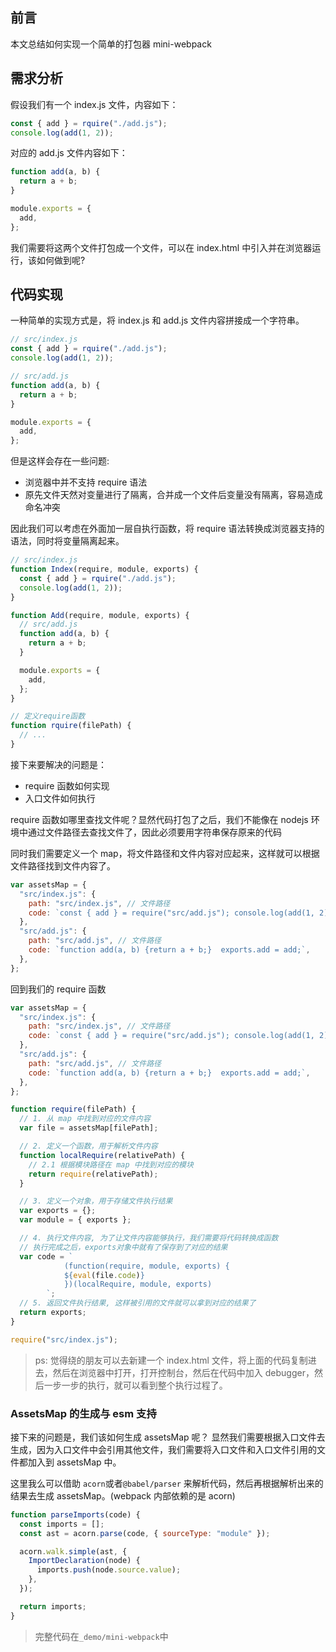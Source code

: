 ## 前言

本文总结如何实现一个简单的打包器 mini-webpack

## 需求分析

假设我们有一个 index.js 文件，内容如下：

```js
const { add } = rquire("./add.js");
console.log(add(1, 2));
```

对应的 add.js 文件内容如下：

```js
function add(a, b) {
  return a + b;
}

module.exports = {
  add,
};
```

我们需要将这两个文件打包成一个文件，可以在 index.html 中引入并在浏览器运行，该如何做到呢?

## 代码实现

一种简单的实现方式是，将 index.js 和 add.js 文件内容拼接成一个字符串。

```js
// src/index.js
const { add } = rquire("./add.js");
console.log(add(1, 2));

// src/add.js
function add(a, b) {
  return a + b;
}

module.exports = {
  add,
};
```

但是这样会存在一些问题:

- 浏览器中并不支持 require 语法
- 原先文件天然对变量进行了隔离，合并成一个文件后变量没有隔离，容易造成命名冲突

因此我们可以考虑在外面加一层自执行函数，将 require 语法转换成浏览器支持的语法，同时将变量隔离起来。

```js
// src/index.js
function Index(require, module, exports) {
  const { add } = rquire("./add.js");
  console.log(add(1, 2));
}

function Add(require, module, exports) {
  // src/add.js
  function add(a, b) {
    return a + b;
  }

  module.exports = {
    add,
  };
}

// 定义require函数
function rquire(filePath) {
  // ...
}
```

接下来要解决的问题是：

- require 函数如何实现
- 入口文件如何执行

require 函数如哪里查找文件呢？显然代码打包了之后，我们不能像在 nodejs 环境中通过文件路径去查找文件了，因此必须要用字符串保存原来的代码

同时我们需要定义一个 map，将文件路径和文件内容对应起来，这样就可以根据文件路径找到文件内容了。

```js
var assetsMap = {
  "src/index.js": {
    path: "src/index.js", // 文件路径
    code: `const { add } = require("src/add.js"); console.log(add(1, 2));`,
  },
  "src/add.js": {
    path: "src/add.js", // 文件路径
    code: `function add(a, b) {return a + b;}  exports.add = add;`,
  },
};
```

回到我们的 require 函数

```js
var assetsMap = {
  "src/index.js": {
    path: "src/index.js", // 文件路径
    code: `const { add } = require("src/add.js"); console.log(add(1, 2));`,
  },
  "src/add.js": {
    path: "src/add.js", // 文件路径
    code: `function add(a, b) {return a + b;}  exports.add = add;`,
  },
};

function require(filePath) {
  // 1. 从 map 中找到对应的文件内容
  var file = assetsMap[filePath];

  // 2. 定义一个函数，用于解析文件内容
  function localRequire(relativePath) {
    // 2.1 根据模块路径在 map 中找到对应的模块
    return require(relativePath);
  }

  // 3. 定义一个对象，用于存储文件执行结果
  var exports = {};
  var module = { exports };

  // 4. 执行文件内容, 为了让文件内容能够执行，我们需要将代码转换成函数
  // 执行完成之后，exports对象中就有了保存到了对应的结果
  var code = `
            (function(require, module, exports) {
            ${eval(file.code)}
            })(localRequire, module, exports)
        `;
  // 5. 返回文件执行结果, 这样被引用的文件就可以拿到对应的结果了
  return exports;
}

require("src/index.js");
```

> ps: 觉得绕的朋友可以去新建一个 index.html 文件，将上面的代码复制进去，然后在浏览器中打开，打开控制台，然后在代码中加入 debugger，然后一步一步的执行，就可以看到整个执行过程了。

### AssetsMap 的生成与 esm 支持

接下来的问题是，我们该如何生成 assetsMap 呢？ 显然我们需要根据入口文件去生成，因为入口文件中会引用其他文件，我们需要将入口文件和入口文件引用的文件都加入到 assetsMap 中。

这里我么可以借助 `acorn`或者`@babel/parser` 来解析代码，然后再根据解析出来的结果去生成 assetsMap。(webpack 内部依赖的是 acorn)

```js
function parseImports(code) {
  const imports = [];
  const ast = acorn.parse(code, { sourceType: "module" });

  acorn.walk.simple(ast, {
    ImportDeclaration(node) {
      imports.push(node.source.value);
    },
  });

  return imports;
}
```

> 完整代码在`_demo/mini-webpack`中
